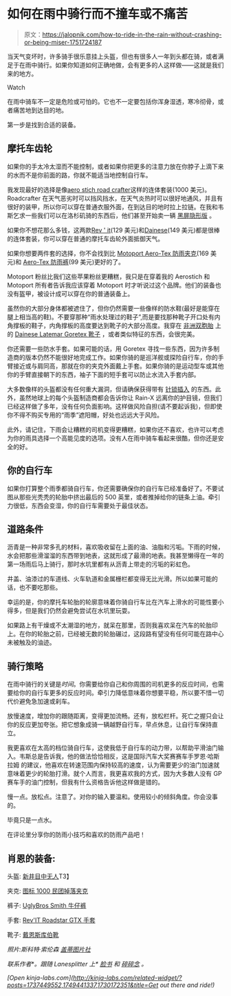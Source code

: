 # 如何在雨中骑行而不撞车或不痛苦

> 原文：<https://jalopnik.com/how-to-ride-in-the-rain-without-crashing-or-being-miser-1751724187>

当天气变坏时，许多骑手很乐意挂上头盔，但也有很多人一年到头都在骑，或者满足于在雨中骑行。如果你知道如何正确地做，会有更多的人这样做——这就是我们来的地方。

Watch

在雨中骑车不一定是危险或可怕的。它也不一定要包括你浑身湿透，寒冷彻骨，或者痛苦地到达目的地。

第一步是找到合适的装备。

## 摩托车齿轮

如果你的手太冷太湿而不能控制，或者如果你把更多的注意力放在你脖子上滴下来的水而不是你前面的路，你就不能适当地控制自行车。

我发现最好的选择是像[aero stich road crafter](https://jalopnik.com/an-ode-to-the-most-amazing-riding-suit-ever-made-1722151934)这样的连体套装(1000 美元)。Roadcrafter 在天气恶劣时可以挡风挡水，在天气炎热时可以很好地通风，并且有很好的装甲，所以你可以穿在普通衣服外面，在到达目的地时拉上拉链。在我和韦斯乞求一些我们可以在洛杉矶骑的东西后，他们甚至开始卖一辆 [黑屏隐形版](http://www.aerostich.com/suits/one-piece-suits/r-3-light/men-s-r-3-light-stealth-one-piece.html) 。

如果你不想花那么多钱，这两款[Rev ' it](http://www.revzilla.com/motorcycle/revit-pacific-2-h2o-rain-suit)(129 美元)和[Dainese](http://www.revzilla.com/motorcycle/dainese-d-crust-plus-rain-suit)(149 美元)都是很棒的连体套装，你可以穿在普通的摩托车齿轮外面抵御天气。

如果你想要两件套的选择，你不会找到比 [Motoport Aero-Tex 防雨夹克](http://www.motoport.com/product/aero-tex-rain-jacket/)(169 美元)和 [Aero-Tex 防雨裤](http://www.motoport.com/product/aero-tex-rain-pant/)(99 美元)更好的了。

Motoport 粉丝比我们这些苹果粉丝更糟糕，我只是在穿着我的 Aerostich 和 Motoport 所有者告诉我应该穿着 Motoport 时才听说过这个品牌。他们的装备也没有盔甲，被设计成可以穿在你的普通装备上。

虽然你的大部分身体都被遮住了，但你仍然需要一些像样的防水鞋(最好是能穿在腿上相当高的鞋)。不要穿那种“雨水处理过的鞋子”,而是要找那种靴子开口处有内角撑板的鞋子，内角撑板的高度要达到靴子的大部分高度。我穿在 [非洲双胞胎](http://lanesplitter.jalopnik.com/ride-review-the-2016-honda-africa-twin-is-exactly-what-1748124826) 上的 [Dainese Latemar Goretex 靴子](http://www.revzilla.com/motorcycle/dainese-latemar-gore-tex-boots) ，或者类似特征的东西，会很完美。

你还需要一些防水手套。如果可能的话，用 Goretex 寻找一些东西，因为许多制造商的版本仍然不能很好地完成工作。如果你骑的是巡洋舰或探险自行车，你的手臂接近或与肩同高，那就在你的夹克外面戴上手套。如果你骑的是运动型车或其他你的手臂直接朝下的东西，袖子下面的短手套可以防止水流入手套内部。

大多数像样的头盔都没有任何重大漏洞，但请确保获得带有 [针锁插入](http://www.revzilla.com/search?commit=Search&query=pinlock) 的东西。此外，虽然地球上的每个头盔制造商都会告诉你让 Rain-X 远离你的护目镜，但我们已经这样做了多年，没有任何负面影响。这样做风险自担(请不要起诉我)，但即使你不得不购买专用的“雨季”遮阳帽，好处也远远大于风险。

此外，请记住，下雨会让糟糕的司机变得更糟糕，如果你还不喜欢，也许可以考虑为你的雨具选择一个高能见度的选项。没有人在雨中骑车看起来很酷，但你还是安全的好。

## 你的自行车

如果你打算整个雨季都骑自行车，你还需要确保你的自行车已经准备好了。不要试图从那些光秃秃的轮胎中挤出最后的 500 英里，或者推掉给你的链条上油。牵引力很低，东西会变湿，你的自行车需要处于最佳状态。

## 道路条件

沥青是一种非常多孔的材料，喜欢吸收留在上面的油、油脂和污垢。下雨的时候，水会把那些滑溜溜的东西带到地表，这就形成了最滑的地表。我甚至懒得在一年的第一场雨后马上骑行，那时水坑里都有从沥青上带走的污垢的彩虹色。

井盖、油漆过的车道线、火车轨道和金属栅栏都变得无比光滑。所以如果可能的话，也不要吃那些。

幸运的是，你的摩托车轮胎的轮廓意味着你骑自行车比在汽车上滑水的可能性要小得多，但是我们仍然会避免尝试在水坑里玩耍。

如果路上有干燥或不太潮湿的地方，就呆在那里，否则我喜欢呆在汽车的轮胎印上。在你的轮胎之前，已经被无数的轮胎碾过，这段路有望没有任何可能在路中心未被触及的油迹。

## 骑行策略

在雨中骑行的关键是*时间*。你需要给你自己和你周围的司机更多的反应时间，也需要给你的自行车更多的反应时间。牵引力降低意味着你想要平稳，所以要不惜一切代价避免急加速或刹车。

放慢速度，增加你的跟随距离，变得更加流畅。还有，放松栏杆。死亡之握只会让你的反应更加夸张。把它想象成骑一辆越野自行车，早点休息，让自行车保持直立。

我更喜欢在太高的档位骑自行车，这使我低于自行车的动力带，以帮助平滑油门输入。韦斯总是告诉我，他的做法恰恰相反，这是国际汽车大奖赛赛车手罗恩·哈斯拉姆 的建议，他喜欢在转速范围内保持较高的速度，认为需要更少的油门加速就意味着更少的轮胎打滑。就个人而言，我更喜欢我的方式，因为大多数人没有 GP 赛车手的油门控制，但我有什么资格告诉他这样做是错的。

慢一点。放松点。注意了。对你的输入要温和。使用较小的倾斜角度。你会没事的。

毕竟只是一点水。

在评论里分享你的防雨小技巧和喜欢的防雨产品吧！

## **肖恩的装备:**

头盔: [新井目中无人](http://www.revzilla.com/motorcycle/arai-defiant-helmet)T3】

夹克: [图标 1000 民团掉落夹克](http://www.revzilla.com/motorcycle/icon-1000-vigilante-dropout-jacket)

裤子: [UglyBros Smith 牛仔裤](http://www.uglybrosusa.com/shop/smith/)

手套: [Rev'IT Roadstar GTX 手套](http://www.revzilla.com/motorcycle/revit-roadstar-gtx-gloves)

靴子: [戴恩斯库伯靴](http://www.revzilla.com/motorcycle/dainese-cooper-boots)

*照片:斯科特·索伦森* [*盖蒂图片社*](http://www.gettyimages.com/)

*联系作者*[](mailto:sean.macdonald@jalopnik.com)**。跟随 Lanesplitter 上* [*脸书*](https://www.facebook.com/Lanesplitter-1656154121294550/) *和* [*碎碎念*](https://twitter.com/lanesplitterer) *。**

*[Open *kinja-labs.com*](http://kinja-labs.com/related-widget/?posts=1737449552,1749441337,1730172351&title=Get out there and ride!)*